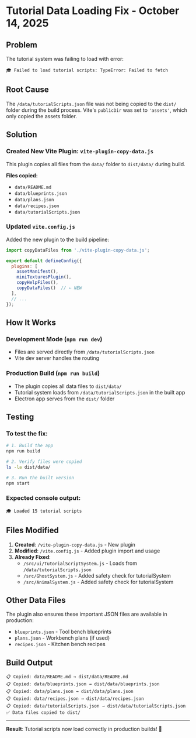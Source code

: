 # Tutorial Data Loading Fix - October 14, 2025

## Problem
The tutorial system was failing to load with error:
```
🎓 Failed to load tutorial scripts: TypeError: Failed to fetch
```

## Root Cause
The `/data/tutorialScripts.json` file was not being copied to the `dist/` folder during the build process. Vite's `publicDir` was set to `'assets'`, which only copied the assets folder.

## Solution

### Created New Vite Plugin: `vite-plugin-copy-data.js`
This plugin copies all files from the `data/` folder to `dist/data/` during build.

**Files copied:**
- `data/README.md`
- `data/blueprints.json`
- `data/plans.json`
- `data/recipes.json`
- `data/tutorialScripts.json`

### Updated `vite.config.js`
Added the new plugin to the build pipeline:
```javascript
import copyDataFiles from './vite-plugin-copy-data.js';

export default defineConfig({
  plugins: [
    assetManifest(),
    miniTexturesPlugin(),
    copyHelpFiles(),
    copyDataFiles()  // ← NEW
  ],
  // ...
});
```

## How It Works

### Development Mode (`npm run dev`)
- Files are served directly from `/data/tutorialScripts.json`
- Vite dev server handles the routing

### Production Build (`npm run build`)
- The plugin copies all data files to `dist/data/`
- Tutorial system loads from `/data/tutorialScripts.json` in the built app
- Electron app serves from the `dist/` folder

## Testing

### To test the fix:
```bash
# 1. Build the app
npm run build

# 2. Verify files were copied
ls -la dist/data/

# 3. Run the built version
npm start
```

### Expected console output:
```
🎓 Loaded 15 tutorial scripts
```

## Files Modified

1. **Created**: `/vite-plugin-copy-data.js` - New plugin
2. **Modified**: `/vite.config.js` - Added plugin import and usage
3. **Already Fixed**: 
   - `/src/ui/TutorialScriptSystem.js` - Loads from `/data/tutorialScripts.json`
   - `/src/GhostSystem.js` - Added safety check for tutorialSystem
   - `/src/AnimalSystem.js` - Added safety check for tutorialSystem

## Other Data Files

The plugin also ensures these important JSON files are available in production:
- `blueprints.json` - Tool bench blueprints
- `plans.json` - Workbench plans (if used)
- `recipes.json` - Kitchen bench recipes

## Build Output
```
📋 Copied: data/README.md → dist/data/README.md
📋 Copied: data/blueprints.json → dist/data/blueprints.json
📋 Copied: data/plans.json → dist/data/plans.json
📋 Copied: data/recipes.json → dist/data/recipes.json
📋 Copied: data/tutorialScripts.json → dist/data/tutorialScripts.json
✅ Data files copied to dist/
```

---

**Result**: Tutorial scripts now load correctly in production builds! 🎯
